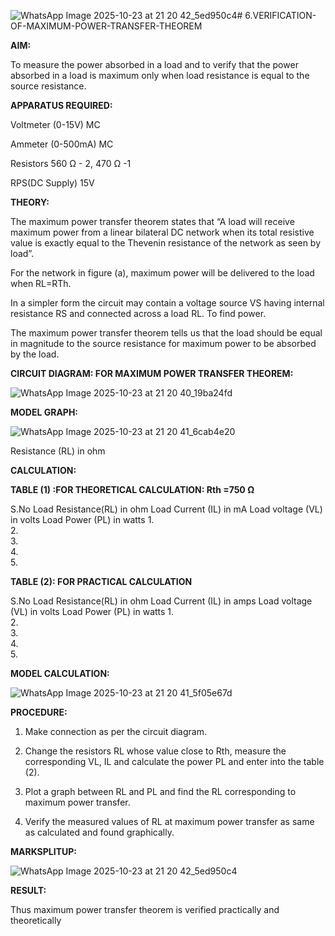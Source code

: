 ![WhatsApp Image 2025-10-23 at 21 20 42_5ed950c4](https://github.com/user-attachments/assets/a76bad63-79e4-47a2-b244-32e03b7bea81)# 6.VERIFICATION-OF-MAXIMUM-POWER-TRANSFER-THEOREM

**AIM:**

To measure the power absorbed in a load and to verify that the power absorbed in a load is maximum only when load resistance is equal to the source resistance.

**APPARATUS REQUIRED:**

Voltmeter (0-15V) MC

Ammeter (0-500mA) MC

Resistors 560 Ω - 2, 470 Ω -1

RPS(DC Supply)  15V	

**THEORY:**

The maximum power transfer theorem states that “A load will receive maximum power from a linear bilateral DC network when its total resistive value is exactly equal to the Thevenin resistance of the network as seen by load”.

For the network in figure (a), maximum power will be delivered to the load when RL=RTh.

In a simpler form the circuit may contain a voltage source VS having internal resistance RS and connected across a load RL. To find power.
 
The maximum power transfer theorem tells us that the load should be equal in magnitude to the source resistance for maximum power to be absorbed by the load.

**CIRCUIT DIAGRAM: FOR MAXIMUM POWER TRANSFER THEOREM:**


![WhatsApp Image 2025-10-23 at 21 20 40_19ba24fd](https://github.com/user-attachments/assets/794c9e8f-6d9e-4085-9fd4-43e6de4d7aee)



**MODEL GRAPH:**


![WhatsApp Image 2025-10-23 at 21 20 41_6cab4e20](https://github.com/user-attachments/assets/33175464-4d8a-4b0b-8078-7331aad54682)

Resistance (RL) in ohm

**CALCULATION:**


 
**TABLE (1) :FOR THEORETICAL CALCULATION: Rth =750 Ω**

S.No	Load
Resistance(RL) in ohm	Load
Current (IL) in mA	Load
voltage (VL) in volts	Load Power (PL) in watts
1.				
2.				
3.				
4.				
5.				


**TABLE (2): FOR PRACTICAL CALCULATION**

S.No	Load
Resistance(RL) in ohm	Load
Current (IL) in amps	Load
voltage (VL) in volts	Load Power (PL) in watts
1.				
2.				
3.				
4.				
5.				


**MODEL CALCULATION:**


![WhatsApp Image 2025-10-23 at 21 20 41_5f05e67d](https://github.com/user-attachments/assets/44e9109a-dbc1-4c9a-8953-f838b399becf)



**PROCEDURE:**

1.	Make connection as per the circuit diagram.

2.	Change the resistors RL whose value close to Rth, measure the corresponding VL, IL and calculate the power PL and enter into the table (2).

3.	Plot a graph between RL and PL and find the RL corresponding to maximum power transfer.

4.	Verify the measured values of RL at maximum power transfer as same as calculated and found graphically.


**MARKSPLITUP:**


![WhatsApp Image 2025-10-23 at 21 20 42_5ed950c4](https://github.com/user-attachments/assets/0c3a2d1a-3f19-4b41-98d5-2e3288421c05)


**RESULT:**

Thus maximum power transfer theorem is verified practically and theoretically


